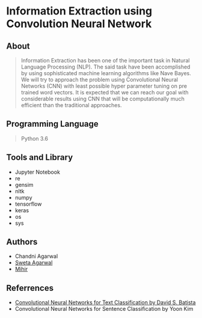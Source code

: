 # Information Extraction using Convolution Neural Network

## About
> Information Extraction has been one of the important task in Natural Language Processing (NLP).
The said task have been accomplished by using sophisticated machine learning algorithms like Nave Bayes.
We will try to approach the problem using Convolutional Neural Networks (CNN) with least possible hyper parameter tuning on pre trained word vectors.
It is expected that we can reach our goal with considerable results using CNN that will be computationally much efficient than the traditional approaches.

## Programming Language
> Python 3.6

## Tools and Library
- Jupyter Notebook
- re
- gensim
- nltk
- numpy
- tensorflow
- keras
- os
- sys

## Authors
- Chandni Agarwal
- [Sweta Agarwal](https://github.com/sweta96)
- [Mihir](https://github.com/mihir)

## Referrences
- [Convolutional Neural Networks for Text Classification by David S. Batista](http://www.davidsbatista.net/blog/2018/03/31/SentenceClassificationConvNets/)
- Convolutional Neural Networks for Sentence Classification by Yoon Kim
